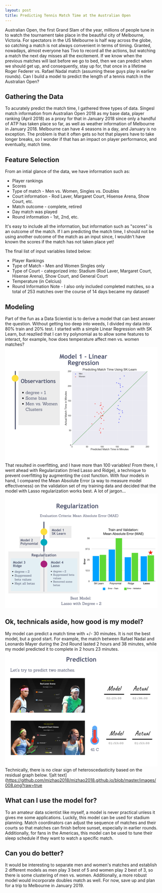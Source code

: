 ```yaml
---
layout: post
title: Predicting Tennis Match Time at the Australian Open
---
```

Australian Open, the first Grand Slam of the year, millions of people tune in to watch the tournament take place in the beautiful city of Melbourne, Victoria. For spectators in the US Melbourne is half way across the globe, so catching a match is not always convenient in terms of timing. Granted, nowadays, almost everyone has Tivo to record all the actions, but watching a match the next day misses all the excitement. If we know when the previous matches will last before we go to bed, then we can predict when we should get up, and consequently, stay up for, that once in a lifetime Roger Federer vs. Rafael Nadal match (assuming these guys play in earlier rounds). Can I build a model to predict the length of a tennis match in the Australian Open? 

## Gathering the Data
To acurately predict the match time, I gathered three types of data. Singesl match information from Australian Open 2018 as my base data, player ranking (April 2018) as a proxy for that in January 2018 since only a handful of ATP has taken place so far, as well as weather information of Melbourne in January 2018. Melbourne can have 4 seasons in a day, and January is no exception. The problem is that it often gets so hot that players have to take longer breaks, so I wonder if that has an impact on player performance, and eventually, match time. 

## Feature Selection
From an intial glance of the data, we have information such as: 
* Player rankings
* Scores
* Type of match - Men vs. Women, Singles vs. Doubles
* Court information - Rod Laver, Margaret Court, Hisense Arena, Show Court, etc. 
* Match outcome - complete, retired
* Day match was played 
* Round information - 1st, 2nd, etc.

It's easy to include all the information, but information such as "scores" is an outcome of the match. If I am predicting the match time, I should not be using another outcome of the match as an input since, I wouldn't have known the scores if the match has not taken place yet! 

The final list of input variables listed below: 
* Player Rankings
* Type of Match - Men and Women Singles only
* Type of Court - categorized into: Stadium (Rod Laver, Margaret Court, Hisense Arena), Show Court, and General Court
* Temperature (in Celcius) 
* Round Information
Note - I also only included completed matches, so a total of 253 matches over the course of 14 days became my dataset! 

## Modeling
Part of the fun as a Data Scientist is to derive a model that can best answer the question. Without getting too deep into weeds, I divided my data into 80% train and 20% test. I started with a simple Linear Regression with SK Learn, but reazlied that I can try polynomial as to allow some features to interact, for example, how does temperature affect men vs. women matches? 
![alt text](https://github.com/mizhao2018/mizhao2018.github.io/blob/master/images/004.png?raw=true)
That resulted in overfitting, and I have more than 100 variables! 
From there, I went ahead with Regularization (tried Lasso and Ridge), a technique to prevent overfitting by augmenting the cost function. With four models in hand, I compared the Mean Absolute Error (a way to measure model effectiveness) on the validation set of my training data and decided that the model with Lasso regularization works best. A lot of jargon... 
![alt text](https://github.com/mizhao2018/mizhao2018.github.io/blob/master/images/006.png?raw=true)

## Ok, technicals aside, how good is my model? 
My model can predict a match time with +/- 30 minutes. It is not the best model, but a good start. For example, the match between Rafael Nadal and Leonardo Mayer during the 2nd Round lasted 2 hours and 38 minutes, while my model predicted it to complete in 2 hours 23 minutes.
![alt text](https://github.com/mizhao2018/mizhao2018.github.io/blob/master/images/007.png?raw=true)
Technically, there is no clear sign of heteroscedasticity based on the residual graph below.
![alt text](https://github.com/mizhao2018/mizhao2018.github.io/blob/master/images/008.png?raw=true

## What can I use the model for? 
To an amateur data scientist like myself, a model is never practical unless it gives me some applications. Luckily, this model can be used for stadium planning. Match coordinators can adjust the sequence of matches and their courts so that matches can finish before sunset, especially in earlier rounds. Additionally, for fans in the Americas, this model can be used to tune their sleep schedule if they want to watch a specific match. 

## Can you do better? 
It would be interesting to separate men and women's matches and establish 2 different models as men play 3 best of 5 and women play 2 best of 3, so there is some clustering of men vs. women. Additionally, a more robust model would incorporate doubles match as well. 
For now, save up and plan for a trip to Melbourne in January 2019. 
